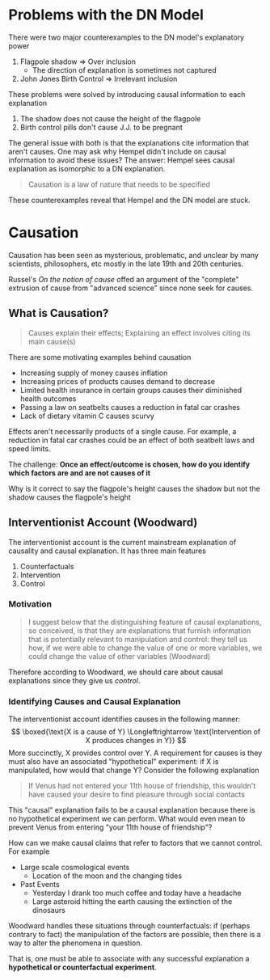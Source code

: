 # Problems with the DN Model

There were two major counterexamples to the DN model's explanatory power

1. Flagpole shadow => Over inclusion
    - The direction of explanation is sometimes not captured
2. John Jones Birth Control => Irrelevant inclusion

These problems were solved by introducing causal information to each explanation

1. The shadow does not cause the height of the flagpole
2. Birth control pills don't cause J.J. to be pregnant

The general issue with both is that the explanations cite information that aren't causes. One may ask why Hempel didn't include on causal information to avoid these issues? The answer: Hempel sees causal explanation as isomorphic to a DN explanation.

> Causation is a law of nature that needs to be specified

These counterexamples reveal that Hempel and the DN model are stuck.

# Causation

Causation has been seen as mysterious, problematic, and unclear by many scientists, philosophers, etc mostly in the late 19th and 20th centuries.

Russel's *On the notion of cause* offed an argument of the "complete" extrusion of cause from "advanced science" since none seek for causes.

## What is Causation?

> Causes explain their effects; Explaining an effect involves citing its main cause(s)

There are some motivating examples behind causation

- Increasing supply of money causes inflation
- Increasing prices of products causes demand to decrease
- Limited health insurance in certain groups causes their diminished health outcomes
- Passing a law on seatbelts causes a reduction in fatal car crashes 
- Lack of dietary vitamin C causes scurvy

Effects aren't necessarily products of a single cause. For example, a reduction in fatal car crashes could be an effect of both seatbelt laws and speed limits.

The challenge: **Once an effect/outcome is chosen, how do you identify which factors are and are not causes of it**

Why is it correct to say the flagpole's height causes the shadow but not the shadow causes the flagpole's height

## Interventionist Account (Woodward)

The interventionist account is the current mainstream explanation of causality and causal explanation. It has three main features

1. Counterfactuals
2. Intervention
3. Control

### Motivation

> I suggest below that the distinguishing feature of causal explanations, so conceived, is that they are explanations that furnish information that is potentially relevant to manipulation and control: they tell us how, if we were able to change the value of one or more variables, we could change the value of other variables (Woodward)

Therefore according to Woodward, we should care about causal explanations since they give us *control*. 

### Identifying Causes and Causal Explanation

The interventionist account identifies causes in the following manner:
$$
    \boxed{\text{X is a cause of Y} \Longleftrightarrow \text{Intervention of X produces changes in Y}}
$$
More succinctly, X provides control over Y. A requirement for causes is they must also have an associated "hypothetical" experiment: if X is manipulated, how would that change Y? Consider the following explanation

> If Venus had not entered your 11th house of friendship, this wouldn't have caused your desire to find pleasure through social contacts

This "causal" explanation fails to be a causal explanation because there is no hypothetical experiment we can perform. What would even mean to prevent Venus from entering "your 11th house of friendship"?

How can we make causal claims that refer to factors that we cannot control. For example

- Large scale cosmological events
    - Location of the moon and the changing tides
- Past Events
    - Yesterday I drank too much coffee and today have a headache
    - Large asteroid hitting the earth causing the extinction of the dinosaurs

Woodward handles these situations through counterfactuals: if (perhaps contrary to fact) the manipulation of the factors are possible, then there is a way to alter the phenomena in question.

That is, one must be able to associate with any successful explanation a **hypothetical or counterfactual experiment**.
